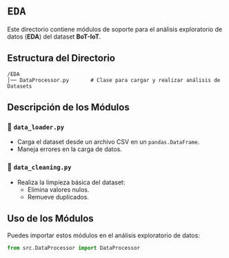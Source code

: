 # `EDA`

Este directorio contiene módulos de soporte para el análisis exploratorio de datos (**EDA**) del dataset **BoT-IoT**.  

## Estructura del Directorio

```
/EDA
│── DataProcessor.py       # Clase para cargar y realizar análisis de Datasets
```

## Descripción de los Módulos

### 🔹 `data_loader.py`
- Carga el dataset desde un archivo CSV en un `pandas.DataFrame`.
- Maneja errores en la carga de datos.

### 🔹 `data_cleaning.py`
- Realiza la limpieza básica del dataset:
  - Elimina valores nulos.
  - Remueve duplicados.

## Uso de los Módulos

Puedes importar estos módulos en el análisis exploratorio de datos:

```python
from src.DataProcessor import DataProcessor
```
